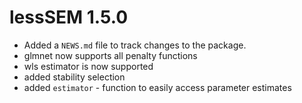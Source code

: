 # lessSEM 1.5.0

* Added a `NEWS.md` file to track changes to the package.
* glmnet now supports all penalty functions
* wls estimator is now supported
* added stability selection
* added `estimator` - function to easily access parameter estimates
